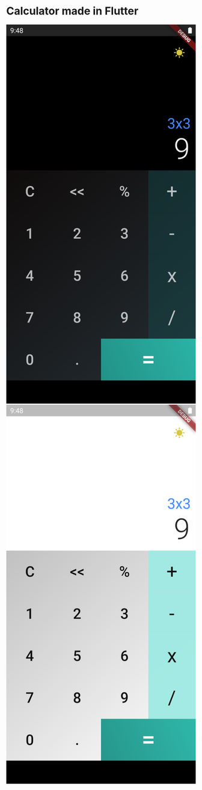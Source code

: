# Calculator made in Flutter
<img title="a title" alt="Alt text" src="screenshots\DarkMode.png" widtg="300px">
<img title="a title" alt="Alt text" src="screenshots\LightMode.png" widtg="300px">

